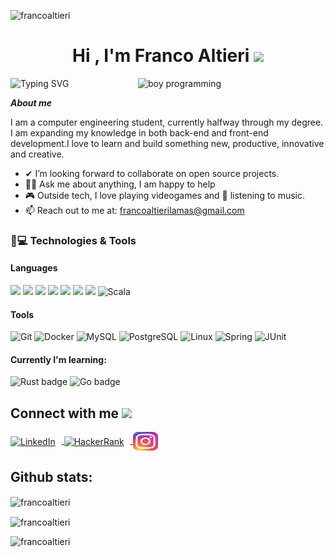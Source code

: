 <p align="left"> 
  <img src="https://komarev.com/ghpvc/?username=francoaltieri&label=Profile%20views&color=0e75b6&style=flat" alt="francoaltieri" /> 
</p>

<h1 align="center"><b>Hi , I'm Franco Altieri </b>
  <img src="https://media.giphy.com/media/hvRJCLFzcasrR4ia7z/giphy.gif" width="35">
</h1>

<img src="https://readme-typing-svg.herokuapp.com?font=Fira+Code&weight=400&size=30&duration=3000&pause=5000&color=32A8BBFF&center=true&vCenter=true&width=1000&lines=A+Software+Developer" alt="Typing SVG"/>

<img align="right" width=300px alt="boy programming" src="https://wallpapers.com/images/hd/anime-boy-computer-68mzqrg6ffu3vtlw.jpg" />

***About me***

I am a computer engineering student, currently halfway through my degree. I am expanding my knowledge in both back-end and front-end development.I love to learn and build something new, productive, innovative and creative.
- ✔  I’m looking forward to collaborate on open source projects.
- 🙋‍♂️ Ask me about anything, I am happy to help<br>
- 🎮 Outside tech, I love playing videogames and 🎵 listening to music.
- 📫 Reach out to me at: <a href="francoaltierilamas@gmail.com">francoaltierilamas@gmail.com</a>

<h3>🚀💻 Technologies & Tools</h3>

<h4> Languages </h4>
<span> 
  <img src="https://img.shields.io/badge/Java-ED8B00?style=for-the-badge&logo=java&logoColor=white">
  <img src="https://img.shields.io/badge/python-3670A0?style=for-the-badge&logo=python&logoColor=ffdd54">
  <img src="https://img.shields.io/badge/C-00599C?style=for-the-badge&logo=c&logoColor=white">
  <img src="https://img.shields.io/badge/C++-00599C?style=for-the-badge&logo=c%2B%2B&logoColor=white">
  <img src="https://img.shields.io/badge/HTML5-E34F26?style=for-the-badge&logo=html5&logoColor=white">
  <img src="https://img.shields.io/badge/CSS3-1572B6?style=for-the-badge&logo=css3&logoColor=white">
  <img src="https://img.shields.io/badge/JavaScript-F7DF1E?style=for-the-badge&logo=javascript&logoColor=black">
  <img src="https://img.shields.io/badge/Scala-DC322F?style=for-the-badge&logo=scala&logoColor=white" alt="Scala">
</span>


<h4> Tools </h4>
<span>
  <img src="https://img.shields.io/badge/Git-F05032?style=for-the-badge&logo=git&logoColor=white" alt="Git">
  <img src="https://img.shields.io/badge/Docker-2496ED?style=for-the-badge&logo=docker&logoColor=white" alt="Docker">
  <img src="https://img.shields.io/badge/MySQL-00758F?style=for-the-badge&logo=mysql&logoColor=white" alt="MySQL">
  <img src="https://img.shields.io/badge/PostgreSQL-4169E1?style=for-the-badge&logo=postgresql&logoColor=white" alt="PostgreSQL">
  <img src="https://img.shields.io/badge/Linux-FCC624?style=for-the-badge&logo=linux&logoColor=black" alt="Linux">
  <img src="https://img.shields.io/badge/Spring-6DB33F?style=for-the-badge&logo=spring&logoColor=white" alt="Spring">
  <img src="https://img.shields.io/badge/JUnit-25A162?style=for-the-badge&logo=junit5&logoColor=white" alt="JUnit">
</span>

<h4> Currently I'm learning: </h4>

<span> 
  <img src="https://img.shields.io/badge/Rust-000000?style=for-the-badge&logo=rust&logoColor=white" alt="Rust badge">
  <img src="https://img.shields.io/badge/Go-00ADD8?style=for-the-badge&logo=go&logoColor=white" alt="Go badge">
</span>

<h2> Connect with me 
  <img src="https://github.com/oHTGo/oHTGo/blob/main/images/handshake.gif" height="35px">
</h2>

<p align="left">
  <a href="https://linkedin.com/in/francoaltieri" target="_blank">
    <img align="center" src="https://raw.githubusercontent.com/rahuldkjain/github-profile-readme-generator/master/src/images/icons/Social/linked-in-alt.svg" alt="LinkedIn" height="30" width="40" style="margin-right: 10px;" />
  </a>

  <a href="https://www.hackerrank.com/francoaltierila1" target="_blank">
    <img align="center" src="https://raw.githubusercontent.com/rahuldkjain/github-profile-readme-generator/master/src/images/icons/Social/hackerrank.svg" alt="HackerRank" height="30" width="40" style="margin-right: 10px;" />
  </a>

  <a href="https://www.instagram.com/franco.altieri_?igsh=MXM5eTNqdGc2amVhMg==" target="_blank">
    <img align="center" src="https://github.com/tandpfun/skill-icons/raw/main/icons/Instagram.svg" height="30" width="40" alt="Instagram" style="margin-right: 10px;" />
  </a>
</p>


<h2>Github stats:</h2> 

<p>
  <img align="center" src="https://github-readme-stats.vercel.app/api?username=francoaltieri&show_icons=true&theme=tokyonight&locale=en&cache_seconds=86400" alt="francoaltieri" />
</p>

<p>
  <img align="center" src="https://github-readme-streak-stats.herokuapp.com/?user=francoaltieri&theme=react" alt="francoaltieri" />
</p>

<p align="left"> 
    <img src="https://github-profile-trophy.vercel.app/?username=francoaltieri&theme=onedark&row=2&column=4&margin-w=15&margin-h=15" alt="francoaltieri" />
</p>
